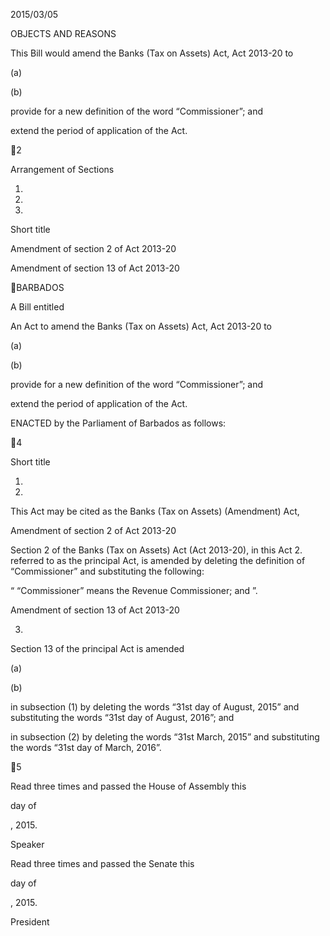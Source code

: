 2015/03/05

OBJECTS AND REASONS

This Bill would amend the Banks (Tax on Assets) Act, Act 2013-20 to

(a)

(b)

provide for a new definition of the word “Commissioner”; and

extend the period of application of the Act.

2

Arrangement of Sections

1.

2.

3.

Short title

Amendment of section 2 of Act 2013-20

Amendment of section 13 of Act 2013-20

BARBADOS

A Bill entitled

An Act to amend the Banks (Tax on Assets) Act, Act 2013-20 to

(a)

(b)

provide for a new definition of the word “Commissioner”; and

extend the period of application of the Act.

ENACTED by the Parliament of Barbados as follows:

4

Short title

1.
2015.

This Act may be cited as the Banks (Tax on Assets) (Amendment) Act,

Amendment of section 2 of Act 2013-20

Section 2 of the Banks (Tax on Assets) Act (Act 2013-20), in this Act
2.
referred  to  as  the  principal  Act,  is  amended  by  deleting  the  definition  of
“Commissioner” and substituting the following:

“ “Commissioner” means the Revenue Commissioner; and ”.

Amendment of section 13 of Act 2013-20

3.

Section 13 of the principal Act is amended

(a)

(b)

in subsection (1) by deleting the words “31st day of August, 2015” and
substituting the words “31st day of August, 2016”; and

in  subsection  (2)  by  deleting  the  words  “31st  March,  2015”  and
substituting the words “31st day of March, 2016”.

5

Read three times and passed the House of Assembly this

day of

, 2015.

Speaker

Read three times and passed the Senate this

day of

, 2015.

President

